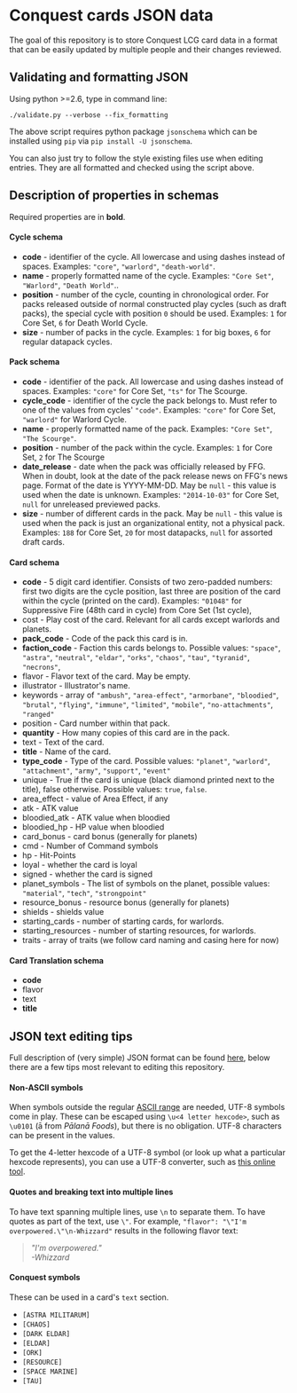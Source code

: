 Conquest cards JSON data
=========

The goal of this repository is to store Conquest LCG card data in a format that can be easily updated by multiple people and their changes reviewed.

## Validating and formatting JSON

Using python >=2.6, type in command line:

```
./validate.py --verbose --fix_formatting
```

The above script requires python package `jsonschema` which can be installed using `pip` via `pip install -U jsonschema`.

You can also just try to follow the style existing files use when editing entries. They are all formatted and checked using the script above.

## Description of properties in schemas

Required properties are in **bold**.

#### Cycle schema

* **code** - identifier of the cycle. All lowercase and using dashes instead of spaces. Examples: `"core"`, `"warlord"`, `"death-world"`.
* **name** - properly formatted name of the cycle. Examples: `"Core Set"`, `"Warlord"`, `"Death World"`..
* **position** - number of the cycle, counting in chronological order. For packs released outside of normal constructed play cycles (such as draft packs), the special cycle with position `0` should be used. Examples: `1` for Core Set, `6` for Death World Cycle.
* **size** - number of packs in the cycle. Examples: `1` for big boxes, `6` for regular datapack cycles.

#### Pack schema

* **code** - identifier of the pack. All lowercase and using dashes instead of spaces. Examples: `"core"` for Core Set, `"ts"` for The Scourge.
* **cycle_code** - identifier of the cycle the pack belongs to. Must refer to one of the values from cycles' `"code"`. Examples: `"core"` for Core Set, `"warlord"` for Warlord Cycle.
* **name** - properly formatted name of the pack. Examples: `"Core Set"`, `"The Scourge"`.
* **position** - number of the pack within the cycle. Examples: `1` for Core Set, `2` for The Scourge
* **date_release** - date when the pack was officially released by FFG. When in doubt, look at the date of the pack release news on FFG's news page. Format of the date is YYYY-MM-DD. May be `null` - this value is used when the date is unknown. Examples: `"2014-10-03"` for Core Set, `null` for unreleased previewed packs.
* **size** - number of different cards in the pack. May be `null` - this value is used when the pack is just an organizational entity, not a physical pack.  Examples: `188` for Core Set, `20` for most datapacks, `null` for assorted draft cards.

#### Card schema

* **code** - 5 digit card identifier. Consists of two zero-padded numbers: first two digits are the cycle position, last three are position of the card within the cycle (printed on the card). Examples: `"01048"` for Suppressive Fire (48th card in cycle) from Core Set (1st cycle),
* cost - Play cost of the card. Relevant for all cards except warlords and planets.
* **pack_code** - Code of the pack this card is in.
* **faction_code** - Faction this cards belongs to. Possible values: `"space"`, `"astra"`, `"neutral"`, `"eldar"`, `"orks"`, `"chaos"`, `"tau"`, `"tyranid"`, `"necrons"`,
* flavor - Flavor text of the card. May be empty.
* illustrator - Illustrator's name.
* keywords - array of `"ambush"`, `"area-effect"`, `"armorbane"`, `"bloodied"`, `"brutal"`, `"flying"`, `"immune"`, `"limited"`, `"mobile"`, `"no-attachments"`, `"ranged"`
* position - Card number within that pack.
* **quantity** - How many copies of this card are in the pack.
* text - Text of the card.
* **title** - Name of the card.
* **type_code** - Type of the card. Possible values: `"planet"`, `"warlord"`, `"attachment"`, `"army"`, `"support"`, `"event"`
* unique - True if the card is unique (black diamond printed next to the title), false otherwise. Possible values: `true`, `false`.
* area_effect - value of Area Effect, if any
* atk - ATK value
* bloodied_atk - ATK value when bloodied
* bloodied_hp - HP value when bloodied
* card_bonus - card bonus (generally for planets)
* cmd - Number of Command symbols
* hp - Hit-Points
* loyal - whether the card is loyal
* signed - whether the card is signed
* planet_symbols - The list of symbols on the planet, possible values: `"material"`, `"tech"`, `"strongpoint"`
* resource_bonus - resource bonus (generally for planets)
* shields - shields value
* starting_cards - number of starting cards, for warlords.
* starting_resources - number of starting resources, for warlords.
* traits - array of traits (we follow card naming and casing here for now)

#### Card Translation schema

* **code**
* flavor
* text
* **title**


## JSON text editing tips

Full description of (very simple) JSON format can be found [here](http://www.json.org/), below there are a few tips most relevant to editing this repository.

#### Non-ASCII symbols

When symbols outside the regular [ASCII range](https://en.wikipedia.org/wiki/ASCII#ASCII_printable_code_chart) are needed, UTF-8 symbols come in play. These can be escaped using `\u<4 letter hexcode>`, such as `\u0101` (ā from *Pālanā Foods*), but there is no obligation. UTF-8 characters can be present in the values.

To get the 4-letter hexcode of a UTF-8 symbol (or look up what a particular hexcode represents), you can use a UTF-8 converter, such as [this online tool](http://www.ltg.ed.ac.uk/~richard/utf-8.cgi).

#### Quotes and breaking text into multiple lines

To have text spanning multiple lines, use `\n` to separate them. To have quotes as part of the text, use `\"`.  For example, `"flavor": "\"I'm overpowered.\"\n-Whizzard"` results in the following flavor text:

> *"I'm overpowered."*  
> *-Whizzard*

#### Conquest symbols

These can be used in a card's `text` section.

* `[ASTRA MILITARUM]`
* `[CHAOS]`
* `[DARK ELDAR]`
* `[ELDAR]`
* `[ORK]`
* `[RESOURCE]`
* `[SPACE MARINE]`
* `[TAU]`
